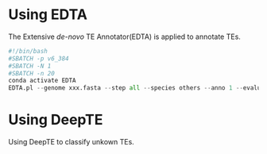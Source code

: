 # Using EDTA  
The Extensive *de-novo* TE Annotator(EDTA) is applied to annotate TEs.
```python
#!/bin/bash
#SBATCH -p v6_384
#SBATCH -N 1
#SBATCH -n 20
conda activate EDTA
EDTA.pl --genome xxx.fasta --step all --species others --anno 1 --evaluate 0 -t 20
```
# Using DeepTE  
Using DeepTE to classify unkown TEs. 
```python
